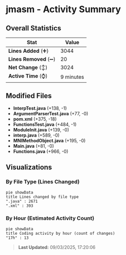 # jmasm - Activity Summary 

## Overall Statistics

| Stat                   | Value                                                             |
| ---------------------- | ----------------------------------------------------------------- |
| **Lines Added** (➕)   | 3044                                          |
| **Lines Removed** (➖) | 20                                        |
| **Net Change** (↕)    | 3024                |
| **Active Time** (⌚)   | 9 minutes |


## Modified Files
- **InterpTest.java** (+138, -1)
- **ArgumentParserTest.java** (+77, -0)
- **pom.xml** (+375, -18)
- **FunctionsTest.java** (+484, -1)
- **ModuleInit.java** (+139, -0)
- **interp.java** (+589, -0)
- **MNIMethodObject.java** (+195, -0)
- **Main.java** (+81, -0)
- **Functions.java** (+966, -0)

## Visualizations

### By File Type (Lines Changed)

```mermaid
pie showData
title Lines changed by file type
".java" : 2671
".xml" : 393
```

### By Hour (Estimated Activity Count)

```mermaid
pie showData
title Coding activity by hour (count of changes)
"17h" : 13
```


> **Last Updated:** 09/03/2025, 17:20:06